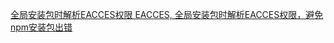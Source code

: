 [全局安装包时解析EACCES权限 EACCES, 全局安装包时解析EACCES权限，避免npm安装包出错](https://docs.npmjs.com/resolving-eacces-permissions-errors-when-installing-packages-globally)